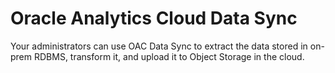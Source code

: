 # Oracle Analytics Cloud Data Sync
Your administrators can use OAC Data Sync to extract the data stored in on-prem RDBMS, transform it, and upload it to Object Storage in the cloud.
